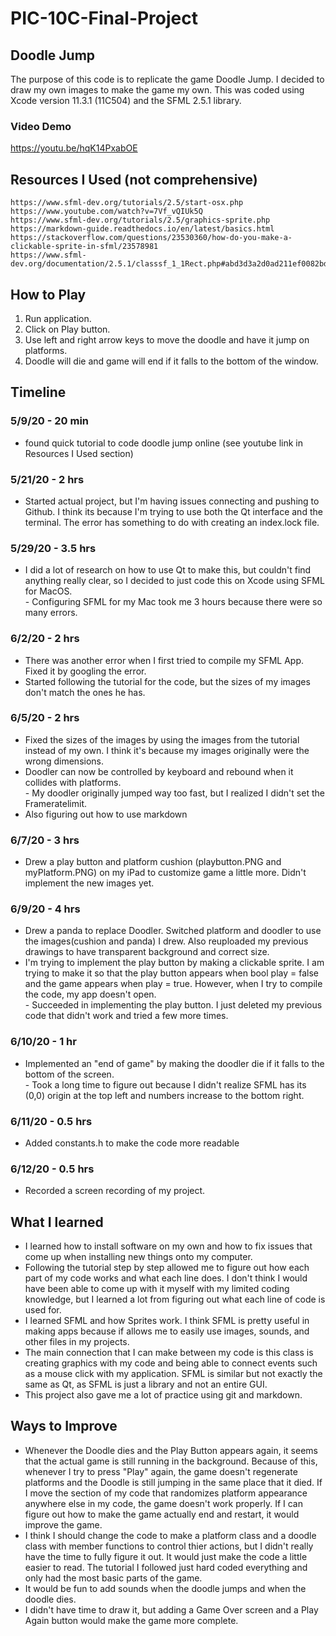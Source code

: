 # PIC-10C-Final-Project

## Doodle Jump
The purpose of this code is to replicate the game Doodle Jump. I decided to draw my own images to make the game my own.
This was coded using Xcode version 11.3.1 (11C504) and the SFML 2.5.1 library. 
### Video Demo
https://youtu.be/hqK14PxabOE

## Resources I Used (not comprehensive)
    https://www.sfml-dev.org/tutorials/2.5/start-osx.php
    https://www.youtube.com/watch?v=7Vf_vQIUk5Q
    https://www.sfml-dev.org/tutorials/2.5/graphics-sprite.php
    https://markdown-guide.readthedocs.io/en/latest/basics.html
    https://stackoverflow.com/questions/23530360/how-do-you-make-a-clickable-sprite-in-sfml/23578981
    https://www.sfml-dev.org/documentation/2.5.1/classsf_1_1Rect.php#abd3d3a2d0ad211ef0082bd0aa1a5c0e3
    
## How to Play
1. Run application.
2. Click on Play button.
3. Use left and right arrow keys to move the doodle and have it jump on platforms.
4. Doodle will die and game will end if it falls to the bottom of the window.

## Timeline
### 5/9/20 - 20 min
+ found quick tutorial to code doodle jump online (see youtube link in Resources I Used section)
  
### 5/21/20 - 2 hrs
+ Started actual project, but I'm having issues connecting and pushing to Github. I think its because I'm trying to use both the Qt interface and the terminal. The error has something to do with creating an index.lock file.

### 5/29/20 - 3.5 hrs
+ I did a lot of research on how to use Qt to make this, but couldn't find anything really clear, so I decided to just code this on Xcode using SFML for MacOS.
<br>    - Configuring SFML for my Mac took me 3 hours because there were so many errors.
    
### 6/2/20 - 2 hrs
+ There was another error when I first tried to compile my SFML App. Fixed it by googling the error.
+ Started following the tutorial for the code, but the sizes of my images don't match the ones he has.

### 6/5/20 - 2 hrs
+ Fixed the sizes of the images by using the images from the tutorial instead of my own. I think it's because my images originally were the wrong dimensions.
+ Doodler can now be controlled by keyboard and rebound when it collides with platforms.
<br>    -  My doodler originally jumped way too fast, but I realized I didn't set the Frameratelimit.
+ Also figuring out how to use markdown

### 6/7/20 - 3 hrs
+ Drew a play button and platform cushion (playbutton.PNG and myPlatform.PNG) on my iPad to customize game a little more. Didn't implement the new images yet.

### 6/9/20 - 4 hrs
+ Drew a panda to replace Doodler. Switched platform and doodler to use the images(cushion and panda) I drew. Also reuploaded my previous drawings to have transparent background and correct size.
+ I'm trying to implement the play button by making a clickable sprite. I am trying to make it so that the play button appears when bool play = false and the game appears when play = true. However, when I try to compile the code, my app doesn't open.
<br>    - Succeeded in implementing the play button. I just deleted my previous code that didn't work and tried a few more times.
  
### 6/10/20 - 1 hr
+ Implemented an "end of game" by making the doodler die if it falls to the bottom of the screen.
<br>    - Took a long time to figure out because I didn't realize SFML has its (0,0) origin at the top left and numbers increase to the bottom right.

### 6/11/20 - 0.5 hrs
+ Added constants.h to make the code more readable

### 6/12/20 - 0.5 hrs
+ Recorded a screen recording of my project.

## What I learned
+ I learned how to install software on my own and how to fix issues that come up when installing new things onto my computer.
+ Following the tutorial step by step allowed me to figure out how each part of my code works and what each line does. I don't think I would have been able to come up with it myself with my limited coding knowledge, but I learned a lot from figuring out what each line of code is used for.
+ I learned SFML and how Sprites work. I think SFML is pretty useful in making apps because if allows me to easily use images, sounds, and other files in my projects.
+ The main connection that I can make between my code is this class is creating graphics with my code and being able to connect events such as a mouse click with my application. SFML is similar but not exactly the same as Qt, as SFML is just a library and not an entire GUI.
+ This project also gave me a lot of practice using git and markdown.

## Ways to Improve
+ Whenever the Doodle dies and the Play Button appears again, it seems that the actual game is still running in the background. Because of this, whenever I try to press "Play" again, the game doesn't regenerate platforms and the Doodle is still jumping in the same place that it died. If I move the section of my code that randomizes platform appearance anywhere else in my code, the game doesn't work properly. If I can figure out how to make the game actually end and restart, it would improve the game.
+ I think I should change the code to make a platform class and a doodle class with member functions to control thier actions, but I didn't really have the time to fully figure it out. It would just make the code a little easier to read. The tutorial I followed just hard coded everything and only had the most basic parts of the game.
+ It would be fun to add sounds when the doodle jumps and when the doodle dies.
+ I didn't have time to draw it, but adding a Game Over screen and a Play Again button would make the game more complete.
